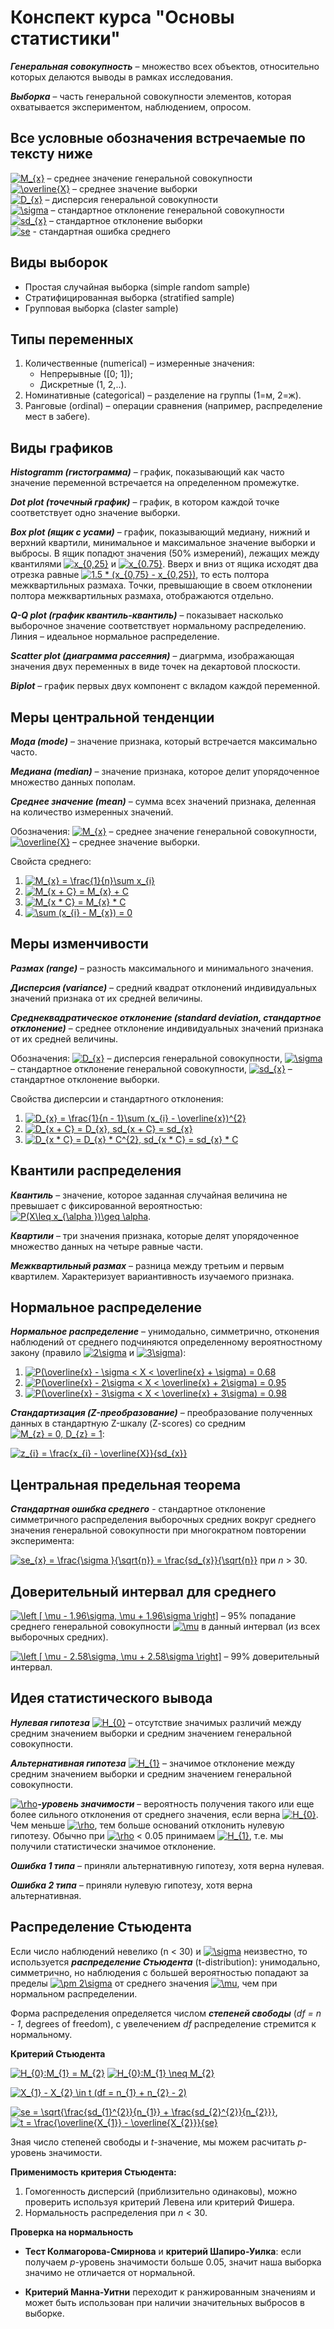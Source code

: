 # Конспект курса "Основы статистики"

**_Генеральная совокупность_** – множество всех объектов, относительно которых делаются выводы в рамках исследования.

**_Выборка_** – часть генеральной совокупности элементов, которая охватывается экспериментом, наблюдением, опросом.

## Все условные обозначения встречаемые по тексту ниже  
<a href="https://www.codecogs.com/eqnedit.php?latex=M_{x}" target="_blank"><img src="https://latex.codecogs.com/png.latex?M_{x}" title="M_{x}" /></a> – среднее значение генеральной совокупности  
<a href="https://www.codecogs.com/eqnedit.php?latex=\overline{X}" target="_blank"><img src="https://latex.codecogs.com/png.latex?\overline{X}" title="\overline{X}" /></a> – среднее значение выборки  
<a href="https://www.codecogs.com/eqnedit.php?latex=D_{x}" target="_blank"><img src="https://latex.codecogs.com/png.latex?D_{x}" title="D_{x}" /></a> – дисперсия генеральной совокупности  
<a href="https://www.codecogs.com/eqnedit.php?latex=\sigma" target="_blank"><img src="https://latex.codecogs.com/png.latex?\sigma" title="\sigma" /></a> – стандартное отклонение генеральной совокупности  
<a href="https://www.codecogs.com/eqnedit.php?latex=sd_{x}" target="_blank"><img src="https://latex.codecogs.com/png.latex?sd_{x}" title="sd_{x}" /></a> – стандартное отклонение выборки  
<a href="https://www.codecogs.com/eqnedit.php?latex=se" target="_blank"><img src="https://latex.codecogs.com/gif.latex?se" title="se" /></a> - стандартная ошибка среднего


## Виды выборок

* Простая случайная выборка (simple random sample)
* Стратифицированная выборка (stratified sample)
* Групповая выборка (claster sample)

## Типы переменных

1. Количественные (numerical) – измеренные значения:
    * Непрерывные ([0; 1]);
    * Дискретные (1, 2,..).
2. Номинативные (categorical) – разделение на группы (1=м, 2=ж).
3. Ранговые (ordinal) – операции сравнения (например, распределение мест в забеге).

## Виды графиков

**_Histogramm (гистограмма)_** – график, показывающий как часто значение переменной встречается на определенном промежутке.

**_Dot plot (точечный график)_** – график, в котором каждой точке соответствует одно значение выборки.

**_Box plot (ящик с усами)_** – график, показывающий медиану, нижний и верхний квартили, минимальное и максимальное значение выборки и выбросы. В ящик попадют значения (50% измерений), лежащих между квантилями <a href="https://www.codecogs.com/eqnedit.php?latex=x_{0,25}" target="_blank"><img src="https://latex.codecogs.com/png.latex?x_{0,25}" title="x_{0,25}" /></a> и <a href="https://www.codecogs.com/eqnedit.php?latex=x_{0.25}" target="_blank"><img src="https://latex.codecogs.com/png.latex?x_{0,75}" title="x_{0.75}" /></a>. Вверх и вниз от ящика исходят два отрезка равные <a href="https://www.codecogs.com/eqnedit.php?latex=1.5&space;*&space;(x_{0,75}&space;-&space;x_{0,25})" target="_blank"><img src="https://latex.codecogs.com/png.latex?1.5&space;*&space;(x_{0,75}&space;-&space;x_{0,25})" title="1.5 * (x_{0,75} - x_{0,25})" /></a>, то есть полтора межквартильных размаха. Точки, превышающие в своем отклонении полтора межквартильных размаха, отображаются отдельно.

**_Q-Q plot (график квантиль-квантиль)_** – показывает насколько выборочное значение соответствует нормальному распределению. Линия – идеальное нормальное распределение.

**_Scatter plot (диаграмма рассеяния)_** – диагрмма, изображающая значения двух переменных в виде точек на декартовой плоскости.

**_Biplot_** – график первых двух компонент с вкладом каждой переменной.

## Меры центральной тенденции

**_Мода (mode)_** – значение признака, который встречается максимально часто.

**_Медиана (median)_** – значение признака, которое делит упорядоченное множество данных пополам.

**_Среднее значение (mean)_** – сумма всех значений признака, деленная на количество измеренных значений.

Обозначения: <a href="https://www.codecogs.com/eqnedit.php?latex=M_{x}" target="_blank"><img src="https://latex.codecogs.com/png.latex?M_{x}" title="M_{x}" /></a> – среднее значение генеральной совокупности, <a href="https://www.codecogs.com/eqnedit.php?latex=\overline{X}" target="_blank"><img src="https://latex.codecogs.com/png.latex?\overline{X}" title="\overline{X}" /></a> – среднее значение выборки.

Свойста среднего:

1. <a href="https://www.codecogs.com/eqnedit.php?latex=M_{x}&space;=&space;\frac{1}{n}\sum&space;x_{i}" target="_blank"><img src="https://latex.codecogs.com/png.latex?M_{x}&space;=&space;\frac{1}{n}\sum&space;x_{i}" title="M_{x} = \frac{1}{n}\sum x_{i}" /></a>
2. <a href="https://www.codecogs.com/eqnedit.php?latex=M_{x&space;&plus;&space;C}&space;=&space;M_{x}&space;&plus;&space;C" target="_blank"><img src="https://latex.codecogs.com/png.latex?M_{x&space;&plus;&space;C}&space;=&space;M_{x}&space;&plus;&space;C" title="M_{x + C} = M_{x} + C" /></a>
3. <a href="https://www.codecogs.com/eqnedit.php?latex=M_{x&space;*&space;C}&space;=&space;M_{x}&space;*&space;C" target="_blank"><img src="https://latex.codecogs.com/png.latex?M_{x&space;*&space;C}&space;=&space;M_{x}&space;*&space;C" title="M_{x * C} = M_{x} * C" /></a>
4. <a href="https://www.codecogs.com/eqnedit.php?latex=\sum&space;(x_{i}&space;-&space;M_{x})&space;=&space;0" target="_blank"><img src="https://latex.codecogs.com/png.latex?\sum&space;(x_{i}&space;-&space;M_{x})&space;=&space;0" title="\sum (x_{i} - M_{x}) = 0" /></a>


## Меры изменчивости

**_Размах (range)_** – разность максимального и минимального значения.

**_Дисперсия (variance)_** – средний квадрат отклонений индивидуальных значений признака от их средней величины.

**_Среднеквадратическое отклонение (standard deviation, стандартное отклонение)_** – среднее отклонение индивидуальных значений признака от их средней величины.

Обозначения: <a href="https://www.codecogs.com/eqnedit.php?latex=D_{x}" target="_blank"><img src="https://latex.codecogs.com/png.latex?D_{x}" title="D_{x}" /></a> – дисперсия генеральной совокупности, <a href="https://www.codecogs.com/eqnedit.php?latex=\sigma" target="_blank"><img src="https://latex.codecogs.com/png.latex?\sigma" title="\sigma" /></a> – стандартное отклонение генеральной совокупности, <a href="https://www.codecogs.com/eqnedit.php?latex=sd_{x}" target="_blank"><img src="https://latex.codecogs.com/png.latex?sd_{x}" title="sd_{x}" /></a> – стандартное отклонение выборки.

Свойства дисперсии и стандартного отклонения:
1. <a href="https://www.codecogs.com/eqnedit.php?latex=D_{x}&space;=&space;\frac{1}{n&space;-&space;1}\sum&space;(x_{i}&space;-&space;\overline{x})^{2}" target="_blank"><img src="https://latex.codecogs.com/png.latex?D_{x}&space;=&space;\frac{1}{n&space;-&space;1}\sum&space;(x_{i}&space;-&space;\overline{x})^{2}" title="D_{x} = \frac{1}{n - 1}\sum (x_{i} - \overline{x})^{2}" /></a>
2. <a href="https://www.codecogs.com/eqnedit.php?latex=D_{x&space;&plus;&space;C}&space;=&space;D_{x},&space;sd_{x&space;&plus;&space;C}&space;=&space;sd_{x}" target="_blank"><img src="https://latex.codecogs.com/png.latex?D_{x&space;&plus;&space;C}&space;=&space;D_{x},&space;sd_{x&space;&plus;&space;C}&space;=&space;sd_{x}" title="D_{x + C} = D_{x}, sd_{x + C} = sd_{x}" /></a>
3. <a href="https://www.codecogs.com/eqnedit.php?latex=D_{x&space;*&space;C}&space;=&space;D_{x}&space;*&space;C^{2},&space;sd_{x&space;*&space;C}&space;=&space;sd_{x}&space;*&space;C" target="_blank"><img src="https://latex.codecogs.com/png.latex?D_{x&space;*&space;C}&space;=&space;D_{x}&space;*&space;C^{2},&space;sd_{x&space;*&space;C}&space;=&space;sd_{x}&space;*&space;C" title="D_{x * C} = D_{x} * C^{2}, sd_{x * C} = sd_{x} * C" /></a> 


## Квантили распределения

**_Квантиль_** – значение, которое заданная случайная величина не превышает с фиксированной вероятностью: <a href="https://www.codecogs.com/eqnedit.php?latex=P(X\leq&space;x_{\alpha&space;})\geq&space;\alpha" target="_blank"><img src="https://latex.codecogs.com/png.latex?P(X\leq&space;x_{\alpha&space;})\geq&space;\alpha" title="P(X\leq x_{\alpha })\geq \alpha" /></a>.

**_Квартили_** – три значения признака, которые делят упорядоченное множество данных на четыре равные части.

**_Межквартильный размах_** – разница между третьим и первым квартилем. Характеризует вариантивность изучаемого признака.

## Нормальное распределение

**_Нормальное распределение_** – унимодально, симметрично, отконения наблюдений от среднего подчиняются определенному вероятностному закону (правило <a href="https://www.codecogs.com/eqnedit.php?latex=2\sigma" target="_blank"><img src="https://latex.codecogs.com/png.latex?2\sigma" title="2\sigma" /></a> и <a href="https://www.codecogs.com/eqnedit.php?latex=3\sigma" target="_blank"><img src="https://latex.codecogs.com/png.latex?3\sigma" title="3\sigma" /></a>):
1. <a href="https://www.codecogs.com/eqnedit.php?latex=P(\overline{x}&space;-&space;\sigma&space;<&space;X&space;<&space;\overline{x}&space;&plus;&space;\sigma)&space;=&space;0.68" target="_blank"><img src="https://latex.codecogs.com/png.latex?P(\overline{x}&space;-&space;\sigma&space;<&space;X&space;<&space;\overline{x}&space;&plus;&space;\sigma)&space;=&space;0.68" title="P(\overline{x} - \sigma < X < \overline{x} + \sigma) = 0.68" /></a>
2. <a href="https://www.codecogs.com/eqnedit.php?latex=P(\overline{x}&space;-&space;2\sigma&space;<&space;X&space;<&space;\overline{x}&space;&plus;&space;2\sigma)&space;=&space;0.95" target="_blank"><img src="https://latex.codecogs.com/png.latex?P(\overline{x}&space;-&space;2\sigma&space;<&space;X&space;<&space;\overline{x}&space;&plus;&space;2\sigma)&space;=&space;0.95" title="P(\overline{x} - 2\sigma < X < \overline{x} + 2\sigma) = 0.95" /></a>
3. <a href="https://www.codecogs.com/eqnedit.php?latex=P(\overline{x}&space;-&space;3\sigma&space;<&space;X&space;<&space;\overline{x}&space;&plus;&space;3\sigma)&space;=&space;0.98" target="_blank"><img src="https://latex.codecogs.com/png.latex?P(\overline{x}&space;-&space;3\sigma&space;<&space;X&space;<&space;\overline{x}&space;&plus;&space;3\sigma)&space;=&space;0.98" title="P(\overline{x} - 3\sigma < X < \overline{x} + 3\sigma) = 0.98" /></a>

**_Стандартизация (Z-преобразование)_** – преобразование полученных данных в стандартную Z-шкалу (Z-scores) со средним <a href="https://www.codecogs.com/eqnedit.php?latex=M_{z}&space;=&space;0,&space;D_{z}&space;=&space;1" target="_blank"><img src="https://latex.codecogs.com/png.latex?M_{z}&space;=&space;0,&space;D_{z}&space;=&space;1" title="M_{z} = 0, D_{z} = 1" /></a>:

<a href="https://www.codecogs.com/eqnedit.php?latex=z_{i}&space;=&space;\frac{x_{i}&space;-&space;\overline{X}}{sd_{x}}" target="_blank"><img src="https://latex.codecogs.com/png.latex?z_{i}&space;=&space;\frac{x_{i}&space;-&space;\overline{X}}{sd_{x}}" title="z_{i} = \frac{x_{i} - \overline{X}}{sd_{x}}" /></a>

## Центральная предельная теорема

**_Стандартная ошибка среднего_** - стандартное отклонение симметричного распределения выборочных средних вокруг среднего значения генеральной совокупности при многократном повторении эксперимента: 

<a href="https://www.codecogs.com/eqnedit.php?latex=se_{x}&space;=&space;\frac{\sigma&space;}{\sqrt{n}}&space;=&space;\frac{sd_{x}}{\sqrt{n}}" target="_blank"><img src="https://latex.codecogs.com/gif.latex?se_{x}&space;=&space;\frac{\sigma&space;}{\sqrt{n}}&space;=&space;\frac{sd_{x}}{\sqrt{n}}" title="se_{x} = \frac{\sigma }{\sqrt{n}} = \frac{sd_{x}}{\sqrt{n}}" /></a> при _n_ > 30.

## Доверительный интервал для среднего

<a href="https://www.codecogs.com/eqnedit.php?latex=\left&space;[&space;\mu&space;-&space;1.96\sigma,&space;\mu&space;&plus;&space;1.96\sigma&space;\right]" target="_blank"><img src="https://latex.codecogs.com/gif.latex?\left&space;[&space;\mu&space;-&space;1.96\sigma,&space;\mu&space;&plus;&space;1.96\sigma&space;\right]" title="\left [ \mu - 1.96\sigma, \mu + 1.96\sigma \right]" /></a> – 95% попадание среднего генеральной совокупности <a href="https://www.codecogs.com/eqnedit.php?latex=\mu" target="_blank"><img src="https://latex.codecogs.com/gif.latex?\mu" title="\mu" /></a> в данный интервал (из всех выборочных средних).

<a href="https://www.codecogs.com/eqnedit.php?latex=\left&space;[&space;\mu&space;-&space;2.58\sigma,&space;\mu&space;&plus;&space;2.58\sigma&space;\right]" target="_blank"><img src="https://latex.codecogs.com/gif.latex?\left&space;[&space;\mu&space;-&space;2.58\sigma,&space;\mu&space;&plus;&space;2.58\sigma&space;\right]" title="\left [ \mu - 2.58\sigma, \mu + 2.58\sigma \right]" /></a> – 99% доверительный интервал.


## Идея статистического вывода

**_Нулевая гипотеза_** <a href="https://www.codecogs.com/eqnedit.php?latex=H_{0}" target="_blank"><img src="https://latex.codecogs.com/gif.latex?H_{0}" title="H_{0}" /></a> – отсутствие значимых различий между средним значением выборки и средним значением генеральной совокупности.

**_Альтернативная гипотеза_** <a href="https://www.codecogs.com/eqnedit.php?latex=H_{1}" target="_blank"><img src="https://latex.codecogs.com/gif.latex?H_{1}" title="H_{1}" /></a> – значимое отклонение между средним значением выборки и средним значением генеральной совокупности.

<a href="https://www.codecogs.com/eqnedit.php?latex=\rho" target="_blank"><img src="https://latex.codecogs.com/gif.latex?\rho" title="\rho" /></a>**_-уровень значимости_** – вероятность получения такого или еще более сильного отклонения от среднего значения, если верна <a href="https://www.codecogs.com/eqnedit.php?latex=H_{0}" target="_blank"><img src="https://latex.codecogs.com/gif.latex?H_{0}" title="H_{0}" /></a>. Чем меньше <a href="https://www.codecogs.com/eqnedit.php?latex=\rho" target="_blank"><img src="https://latex.codecogs.com/gif.latex?\rho" title="\rho" /></a>, тем больше оснований отклонить нулевую гипотезу. Обычно при <a href="https://www.codecogs.com/eqnedit.php?latex=\rho" target="_blank"><img src="https://latex.codecogs.com/gif.latex?\rho" title="\rho" /></a> < 0.05 принимаем <a href="https://www.codecogs.com/eqnedit.php?latex=H_{1}" target="_blank"><img src="https://latex.codecogs.com/gif.latex?H_{1}" title="H_{1}" /></a>, т.е. мы получили статистически значимое отклонение.

**_Ошибка 1 типа_** – приняли альтернативную гипотезу, хотя верна нулевая.

**_Ошибка 2 типа_** – приняли нулевую гипотезу, хотя верна альтернативная.


## Распределение Стьюдента

Если число наблюдений невелико (n < 30) и <a href="https://www.codecogs.com/eqnedit.php?latex=\sigma" target="_blank"><img src="https://latex.codecogs.com/gif.latex?\sigma" title="\sigma" /></a> неизвестно, то используется **_распределение Стьюдента_** (t-distribution): унимодально, симметрично, но наблюдения с большей вероятностью попадают за пределы <a href="https://www.codecogs.com/eqnedit.php?latex=\pm&space;2\sigma" target="_blank"><img src="https://latex.codecogs.com/gif.latex?\pm&space;2\sigma" title="\pm 2\sigma" /></a> от среднего значения <a href="https://www.codecogs.com/eqnedit.php?latex=\mu" target="_blank"><img src="https://latex.codecogs.com/gif.latex?\mu" title="\mu" /></a>, чем при нормальном распределении.

Форма распределения определяется числом **_степеней свободы_** (_df = n - 1_, degrees of freedom), c увелечением _df_ распределение стремится к нормальному.

**Критерий Стьюдента**

<a href="https://www.codecogs.com/eqnedit.php?latex=H_{0}:M_{1}&space;=&space;M_{2}" target="_blank"><img src="https://latex.codecogs.com/gif.latex?H_{0}:M_{1}&space;=&space;M_{2}" title="H_{0}:M_{1} = M_{2}" /></a>   <a href="https://www.codecogs.com/eqnedit.php?latex=H_{0}:M_{1}&space;\neq&space;M_{2}" target="_blank"><img src="https://latex.codecogs.com/gif.latex?H_{0}:M_{1}&space;\neq&space;M_{2}" title="H_{0}:M_{1} \neq M_{2}" /></a>

<a href="https://www.codecogs.com/eqnedit.php?latex=X_{1}&space;-&space;X_{2}&space;\in&space;t&space;(df&space;=&space;n_{1}&space;&plus;&space;n_{2}&space;-&space;2)" target="_blank"><img src="https://latex.codecogs.com/gif.latex?X_{1}&space;-&space;X_{2}&space;\in&space;t&space;(df&space;=&space;n_{1}&space;&plus;&space;n_{2}&space;-&space;2)" title="X_{1} - X_{2} \in t (df = n_{1} + n_{2} - 2)" /></a>

<a href="https://www.codecogs.com/eqnedit.php?latex=se&space;=&space;\sqrt{\frac{sd_{1}^{2}}{n_{1}}&space;&plus;&space;\frac{sd_{2}^{2}}{n_{2}}}" target="_blank"><img src="https://latex.codecogs.com/gif.latex?se&space;=&space;\sqrt{\frac{sd_{1}^{2}}{n_{1}}&space;&plus;&space;\frac{sd_{2}^{2}}{n_{2}}}" title="se = \sqrt{\frac{sd_{1}^{2}}{n_{1}} + \frac{sd_{2}^{2}}{n_{2}}}" /></a>, <a href="https://www.codecogs.com/eqnedit.php?latex=t&space;=&space;\frac{\overline{X_{1}}&space;-&space;\overline{X_{2}}}{se}" target="_blank"><img src="https://latex.codecogs.com/gif.latex?t&space;=&space;\frac{\overline{X_{1}}&space;-&space;\overline{X_{2}}}{se}" title="t = \frac{\overline{X_{1}} - \overline{X_{2}}}{se}" /></a>

Зная число степеней свободы и _t_-значение, мы можем расчитать _p_-уровень значимости.

**Применимость критерия Стьюдента:**

1. Гомогенность дисперсий (приблизительно одинаковы), можно проверить используя критерий Левена или критерий Фишера.
2. Нормальность распределения при _n_ < 30.

**Проверка на нормальность**

* **Тест Колмагорова-Смирнова** и **критерий Шапиро-Уилка**: если получаем _p_-уровень значимости больше 0.05, значит наша выборка значимо не отличается от нормальной.

* **Критерий Манна-Уитни** переходит к ранжированным значениям и может быть использован при наличии значительных выбросов в выборке.